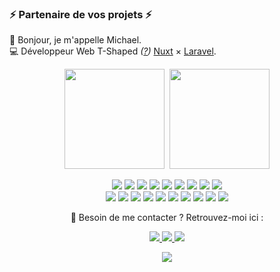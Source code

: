 <h3>⚡️ Partenaire de vos projets ⚡️</h3>
<p>
🧔 Bonjour, je m'appelle Michael.<br/>
💻 Développeur Web <bold>T-Shaped</bold><em> (<a href="https://letslearnabout.net/blog/what-it-is-a-t-shaped-developer-and-why-you-should-be-one">?</a>)</em> <bold><a href="https://nuxt.com">Nuxt</a></bold> × <bold><a href="https://laravel.com">Laravel</a></bold>.<br/>
</p>
<div align="center">
  <img height="160em" src="https://github-readme-stats.vercel.app/api?username=Michaelbr-Dev&show_icons=true&theme=dracula&include_all_commits=true&count_private=true&icon_color=2FC18C&title_color=2FC18C&bg_color=1A1D21"/>&nbsp;
  <img height="160em" src="https://github-readme-stats.vercel.app/api/top-langs/?username=Michaelbr-Dev&layout=compact&langs_count=7&theme=dracula&title_color=2FC18C&bg_color=1A1D21"/>
  <p>
    <img src="https://img.shields.io/badge/-Visual%20Studio%20Code-23A9F2?style=flat-square&logo=Visual%20Studio%20Code&logoColor=white"/>
    <img src="https://img.shields.io/badge/-Github-181717?style=flat-square&logo=GitHub&logoColor=white"/>
    <img src="https://img.shields.io/badge/-Git-F44D27?style=flat-square&logo=Git&logoColor=white"/>
    <img src="https://img.shields.io/badge/-NPM-CB3837?style=flat-square&logo=NPM&logoColor=white"/>
    <img src="https://img.shields.io/badge/-PNPM-f69220?style=flat-square&logo=pnpm&logoColor=white"/>
    <img src="https://img.shields.io/badge/-Apache-D22128?style=flat-square&logo=Apache&logoColor=white"/>
    <img src="https://img.shields.io/badge/-Trello-0079BF?style=flat-square&logo=Trello&logoColor=white"/>
    <img src="https://img.shields.io/badge/-MySQL-3e6e93?style=flat-square&logo=MySQL&logoColor=white"/>
    <img src="https://img.shields.io/badge/-Insomnia-5849BE?style=flat-square&logo=Insomnia&logoColor=white"/><br/>
    <img src="https://img.shields.io/badge/-Notion-000000?style=flat-square&logo=Notion&logoColor=white"/>
    <img src="https://img.shields.io/badge/-Nuxt-42B883?style=flat-square&logo=nuxt&logoColor=white"/>
    <img src="https://img.shields.io/badge/-Vue.js-42B883?style=flat-square&logo=Vue.js&logoColor=white"/>
    <img src="https://img.shields.io/badge/-Laravel-F55247?style=flat-square&logo=Laravel&logoColor=white"/>
    <img src="https://img.shields.io/badge/-React.js-3998b6?style=flat-square&logo=React&logoColor=white"/>
    <img src="https://img.shields.io/badge/-ESLint-4B32C3?style=flat-square&logo=ESLint&logoColor=white"/>
    <img src="https://img.shields.io/badge/-HTML5-E34F26?style=flat-square&logo=HTML5&logoColor=white"/>
    <img src="https://img.shields.io/badge/-CSS3-1572B6?style=flat-square&logo=CSS3&logoColor=white"/>
    <img src="https://img.shields.io/badge/-Debian-A80030?style=flat-square&logo=Debian&logoColor=white"/>
    <img src="https://img.shields.io/badge/-Codacy-222F29?style=flat-square&logo=Codacy&logoColor=white"/>
  </p>
  <p>
    📣 Besoin de me contacter ? Retrouvez-moi ici :<br/>
  </p>
  <p>
    <a href="mailto:contact@michaelbr-dev.fr?subject=[GitHub]%20 
      🔥%20Prise%20de%20contact&body=Bonjour%20Michael%2C%0A%0AJe%20viens%20vers%20toi%20aujourd%27hui%20apr%C3%A8s%20avoir%20vu%20ton%20profil%20GitHub%20pour%20...">
      <img 
        src="https://img.shields.io/badge/e‑mail-D14836.svg?style=for-the-badge&logo=GMail&logoColor=white"/>
    </a>
    <a href="https://linkedin.com/in/stan-daniels-roth-278478127">
      <img src="https://img.shields.io/badge/linkedin-0077B5.svg?style=for-the-badge&logo=linkedin&logoColor=white"/>
    </a>
    <a href="http://www.michaelbr-dev.fr/"><img src="https://img.shields.io/badge/Mon Site Web-023235.svg?style=for-the-badge&logo=instagram&logoColor=white"/></a>
  </p>
  <p>
    <img src="https://img.shields.io/badge/Disponible%20pour%20affaire-%20-green?style=for-the-badge">
  </p>
</div>
  
